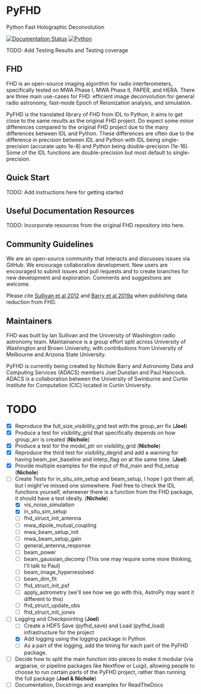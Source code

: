 # PyFHD
Python Fast Holographic Deconvolution

[![Documentation Status](https://readthedocs.org/projects/pyfhd/badge/?version=latest)](https://pyfhd.readthedocs.io/en/latest/?badge=latest)
[![Python](https://img.shields.io/badge/python-3.7%20%7C%203.8%20%7C%203.9%20%7C%203.10-blue)](https://www.python.org/downloads/release/)

TODO: Add Testing Results and Testing coverage

## FHD
FHD is an open-source imaging algorithm for radio interferometers, specifically tested on MWA Phase I, MWA Phase II, PAPER, and HERA. There are three main use-cases for FHD: efficient image deconvolution for general radio astronomy, fast-mode Epoch of Reionization analysis, and simulation.

PyFHD is the translated library of FHD from IDL to Python, it aims to get close to the same results as the original FHD project. Do expect some minor differences compared to the original FHD project due to the many differences between IDL and Python. These differences are often due to the difference in precision between IDL and Python with IDL being single-precision (accurate upto 1e-8) and Python being double-precision (1e-16). Some of the IDL functions are double-precision but most default to single-precision.

## Quick Start
TODO: Add instructions here for getting started

## Useful Documentation Resources
TODO: Incorporate resources from the original FHD repository into here.

## Community Guidelines
We are an open-source community that interacts and discusses issues via GitHub. We encourage collaborative development. New users are encouraged to submit issues and pull requests and to create branches for new development and exploration. Comments and suggestions are welcome.

Please cite [Sullivan et al 2012](https://arxiv.org/abs/1209.1653) and [Barry et al 2019a](https://arxiv.org/abs/1901.02980) when publishing data reduction from FHD.

## Maintainers
FHD was built by Ian Sullivan and the University of Washington radio astronomy team. Maintainance is a group effort split across University of Washington and Brown University, with contributions from University of Melbourne and Arizona State University. 

PyFHD is currently being created by Nichole Barry and Astronomy Data and Computing Services (ADACS) members Joel Dunstan and Paul Hancock. ADACS is a collaboration between the University of Swinburne and Curtin Institute for Computation (CIC) located in Curtin University.

# TODO

- [X] Reproduce the full_size_visibility_grid test with the group_arr fix (**Joel**)
- [X] Produce a test for visibility_grid that specifically depends on how group_arr is created (**Nichole**)
- [X] Produce a test for the model_ptr on visibility_grid (**Nichole**)
- [X] Reproduce the third test for visibility_degrid and add a warning for having beam_per_baseline and interp_flag on at the same time. (**Joel**)
- [X] Provide multiple examples for the input of fhd_main and fhd_setup (**Nichole**)
- [ ] Create Tests for in_situ_sim_setup and beam_setup, I hope I got them all, but I might've missed one somewhere. Feel free to check the IDL functions yourself, whereever there is a function from the FHD package, it should have a test ideally. (**Nichole**)
  - [X] vis_noise_simulation
  - [X] in_situ_sim_setup 
  - [ ] fhd_struct_init_antenna
  - [ ] mwa_dipole_mutual_coupling
  - [ ] mwa_beam_setup_init
  - [ ] mwa_beam_setup_gain
  - [ ] general_antenna_response
  - [ ] beam_power
  - [ ] beam_gaussian_decomp (This one may require some more thinking, I'll talk to Paul)
  - [ ] beam_image_hyperresolved
  - [ ] beam_dim_fit
  - [ ] fhd_struct_init_psf
  - [ ] apply_astrometry (we'll see how we go with this, AstroPy may want it different to this)
  - [ ] fhd_struct_update_obs
  - [ ] fhd_struct_init_jones
- [ ] Logging and Checkpointing (**Joel**)
  - [ ] Create a HDF5 Save (pyfhd_save) and Load (pyfhd_load) infrastructure for the project
  - [X] Add logging using the logging package in Python
  - [ ] As a part of the logging, add the timing for each part of the PyFHD package.
- [ ] Decide how to split the main function into pieces to make it modular (via argparse, or pipeline packages like Nextflow or Luigi), allowing people to choose to run certain parts of the PyFHD project, rather than running the full package (**Joel & Nichole**)
- [ ] Documentation, Docstrings and examples for ReadTheDocs
